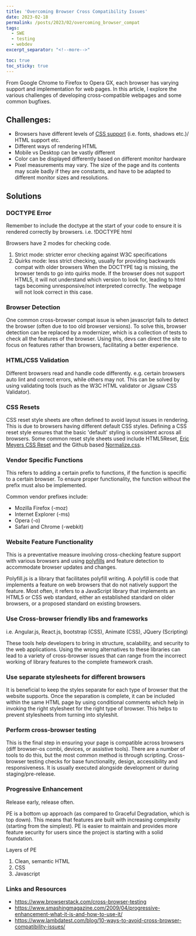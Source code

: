 ```yaml
---
title: 'Overcoming Browser Cross Compatibility Issues'
date: 2023-02-18
permalink: /posts/2023/02/overcoming_browser_compat
tags:
  - SWE
  - testing
  - webdev
excerpt_separator: "<!--more-->"

toc: true
toc_sticky: true
---
```


From Google Chrome to Firefox to Opera GX, each browser has varying support and implementation for web pages. In this article, I explore the various challenges of developing cross-compatible webpages and some common bugfixes.<!--more-->

## Challenges:

- Browsers have different levels of [CSS support](https://www.w3schools.com/cssref/css3_browsersupport.php) (i.e. fonts, shadows etc.)/ HTML support etc.
- Different ways of rendering HTML
- Mobile vs Desktop can be vastly different
- Color can be displayed differently based on different monitor hardware
- Pixel measurements may vary. The size of the page and its contents may scale badly if they are constants, and have to be adapted to different monitor sizes and resolutions.


## Solutions


### DOCTYPE Error

Remember to include the doctype at the start of your code to ensure it is rendered correctly by browsers. i.e. !DOCTYPE html

Browsers have 2 modes for checking code. 
1. Strict mode: stricter error checking against W3C specifications
2. Quirks mode: less strict checking, usually for providing backwards compat with older browsers
When the DOCTYPE tag is missing, the browser tends to go into quirks mode. If the browser does not support HTML5, it will not understand which version to look for, leading to html tags becoming unresponsive/not interpreted correctly. The webpage will not look correct in this case.


### Browser Detection

One common cross-browser compat issue is when javascript fails to detect the browser (often due to too old browser versions).
To solve this, browser detection can be replaced by a modernizer, which is a collection of tests to check all the features of the browser. Using this, devs can direct the site to focus on features rather than browsers, facilitating a better experience.


### HTML/CSS Validation

Different browsers read and handle code differently. e.g. certain browsers auto lint and correct errors, while others may not.
This can be solved by using validating tools (such as the W3C HTML validator or Jigsaw CSS Validator). 


### CSS Resets

CSS reset style sheets are often defined to avoid layout issues in rendering. This is due to browsers having different default CSS styles. Defining a CSS reset style ensures that the basic 'default' styling is consistent across all browsers.
Some common reset style sheets used include HTML5Reset, [Eric Meyers CSS Reset](https://meyerweb.com/eric/tools/css/reset/) and the Github based [Normalize.css](https://github.com/necolas/normalize.css/blob/master/normalize.css).


### Vendor Specific Functions

This refers to adding a certain prefix to functions, if the function is specific to a certain browser. To ensure proper functionality, the function without the prefix must also be implemented.

Common vendor prefixes include:
- Mozilla Firefox (-moz)
- Internet Explorer (-ms)
- Opera (-o)
- Safari and Chrome (-webkit)


### Website Feature Functionality

This is a preventative measure involving cross-checking feature support with various browsers and using [polyfills](https://philipwalton.github.io/polyfill/) and feature detection to accommodate browser updates and changes.

Polyfill.js is a library that facilitates polyfill writing. A polyfill is code that implements a feature on web browsers that do not natively support the feature. Most often, it refers to a JavaScript library that implements an HTML5 or CSS web standard, either an established standard on older browsers, or a proposed standard on existing browsers.


### Use Cross-browser friendly libs and frameworks

i.e. Angular.js, React.js, bootstrap (CSS), Animate (CSS), JQuery (Scripting)

These tools help developers to bring in structure, scalability, and security to the web applications. Using the wrong alternatives to these libraries can lead to a variety of cross-browser issues that can range from the incorrect working of library features to the complete framework crash.


### Use separate stylesheets for different browsers

It is beneficial to keep the styles separate for each type of browser that the website supports. Once the separation is complete, it can be included within the same HTML page by using conditional comments which help in invoking the right stylesheet for the right type of browser. This helps to prevent stylesheets from turning into styleshit.


### Perform cross-browser testing

This is the final step in ensuring your page is compatible across browsers (diff browser-os combi, devices, or assistive tools). There are a number of tools to do this, but the most common method is through scripting. Cross-browser testing checks for base functionality, design, accessibility and responsiveness. It is usually executed alongside development or during staging/pre-release.

### Progressive Enhancement

Release early, release often.

PE is a bottom up approach (as compared to Graceful Degradation, which is top down). This means that features are built with increasing complexity (starting from the simplest). PE is easier to maintain and provides more feature security for users since the project is starting with a solid foundation.

Layers of PE
1. Clean, semantic HTML
2. CSS
3. Javascript


### Links and Resources

- https://www.browserstack.com/cross-browser-testing
- https://www.smashingmagazine.com/2009/04/progressive-enhancement-what-it-is-and-how-to-use-it/
- https://www.lambdatest.com/blog/10-ways-to-avoid-cross-browser-compatibility-issues/
